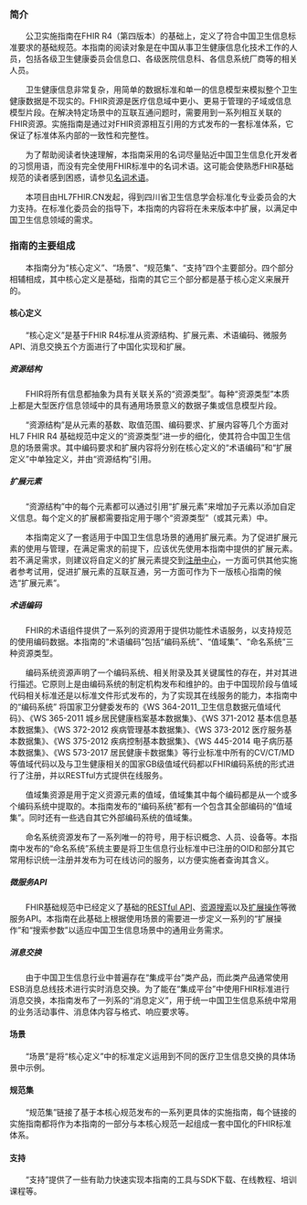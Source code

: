 ### 简介
&emsp;&emsp;公卫实施指南在FHIR R4（第四版本）的基础上，定义了符合中国卫生信息标准要求的基础规范。本指南的阅读对象是在中国从事卫生健康信息化技术工作的人员，包括各级卫生健康委员会信息口、各级医院信息科、各信息系统厂商等的相关人员。

&emsp;&emsp;卫生健康信息非常复杂，用简单的数据标准和单一的信息模型来模拟整个卫生健康数据是不现实的。FHIR资源是医疗信息域中更小、更易于管理的子域或信息模型片段。在解决特定场景中的互联互通问题时，需要用到一系列相互关联的FHIR资源。实施指南是通过对FHIR资源相互引用的方式发布的一套标准体系，它保证了标准体系内部的一致性和完整性。

&emsp;&emsp;为了帮助阅读者快速理解，本指南采用的名词尽量贴近中国卫生信息化开发者的习惯用语，而没有完全使用FHIR标准中的名词术语。这可能会使熟悉FHIR基础规范的读者感到困惑，请参见[名词术语](term.md)。

&emsp;&emsp;本项目由HL7FHIR.CN发起，得到四川省卫生信息学会标准化专业委员会的大力支持。在标准化委员会的指导下，本指南的内容将在未来版本中扩展，以满足中国卫生信息领域的需求。

### 指南的主要组成
&emsp;&emsp;本指南分为“核心定义”、“场景”、“规范集”、“支持”四个主要部分。四个部分相辅相成，其中核心定义是基础，指南的其它三个部分都是基于核心定义来展开的。

#### 核心定义
&emsp;&emsp;“核心定义”是基于FHIR R4标准从资源结构、扩展元素、术语编码、微服务API、消息交换五个方面进行了中国化实现和扩展。

##### 资源结构

&emsp;&emsp;FHIR将所有信息都抽象为具有关联关系的“资源类型”。每种“资源类型”本质上都是大型医疗信息领域中的具有通用场景意义的数据子集或信息模型片段。

&emsp;&emsp;“资源结构”是从元素的基数、取值范围、编码要求、扩展内容等几个方面对HL7 FHIR R4 基础规范中定义的“资源类型”进一步的细化，使其符合中国卫生信息的场景需求。其中编码要求和扩展内容将分别在核心定义的“术语编码”和“扩展定义”中单独定义，并由“资源结构”引用。

##### 扩展元素

&emsp;&emsp;“资源结构”中的每个元素都可以通过引用“扩展元素”来增加子元素以添加自定义信息。每个定义的扩展都需要指定用于哪个“资源类型”（或其元素）中。

&emsp;&emsp;本指南定义了一套适用于中国卫生信息场景的通用扩展元素。为了促进扩展元素的使用与管理，在满足需求的前提下，应该优先使用本指南中提供的扩展元素。若不满足需求，则建议将自定义的扩展元素提交到[注册中心](http://fhir.perss)，一方面可供其他实施者参考试用，促进扩展元素的互联互通，另一方面可作为下一版核心指南的候选“扩展元素”。
##### 术语编码
&emsp;&emsp;FHIR的术语组件提供了一系列的资源用于提供功能性术语服务，以支持规范的使用编码数据。本指南的“术语编码”包括“编码系统”、“值域集”、“命名系统”三种资源类型。

&emsp;&emsp;编码系统资源声明了一个编码系统、相关附录及其关键属性的存在，并对其进行描述。它原则上是由编码系统的制定机构发布和维护的。由于中国现阶段与值域代码相关标准还是以标准文件形式发布的，为了实现其在线服务的能力，本指南中的“编码系统”
将国家卫分健委发布的《WS 364-2011_卫生信息数据元值域代码》、《WS 365-2011 城乡居民健康档案基本数据集》、《WS 371-2012 基本信息基本数据集》、《WS 372-2012 疾病管理基本数据集》、《WS 373-2012 医疗服务基本数据集》、《WS 375-2012 疾病控制基本数据集》、《WS 445-2014 电子病历基本数据集》、《WS 573-2017 居民健康卡数据集》等行业标准中所有的CV/CT/MD等值域代码以及与卫生健康相关的国家GB级值域代码都以FHIR编码系统的形式进行了注册，并以RESTful方式提供在线服务。

&emsp;&emsp;值域集资源是用于定义资源元素的值域，值域集其中每个编码都是从一个或多个编码系统中提取的。本指南发布的“编码系统”都有一个包含其全部编码的“值域集”。同时还有一些选自其它外部编码系统的值域集。

&emsp;&emsp;命名系统资源发布了一系列唯一的符号，用于标识概念、人员、设备等。本指南中发布的“命名系统”系统主要是将卫生信息行业标准中已注册的OID和部分其它常用标识统一注册并发布为可在线访问的服务，以方便实施者查询其含义。

##### 微服务API
&emsp;&emsp;FHIR基础规范中已经定义了基础的[RESTful API](https://www.hl7fhir.cn/R4/http.html)、[资源搜索](https://www.hl7fhir.cn/R4/search.html)以及[扩展操作](https://www.hl7fhir.cn/R4/operations.html)等微服务API。本指南在此基础上根据使用场景的需要进一步定义一系列的“扩展操作”和“搜索参数”以适应中国卫生信息场景中的通用业务需求。

##### 消息交换
&emsp;&emsp;由于中国卫生信息行业中普遍存在“集成平台”类产品，而此类产品通常使用ESB消息总线技术进行实时消息交换。为了能在“集成平台”中使用FHIR标准进行消息交换，本指南发布了一列系的“消息定义”，用于统一中国卫生信息系统中常用的业务活动事件、消息体内容与格式、响应要求等。


#### 场景
&emsp;&emsp;“场景”是将“核心定义”中的标准定义运用到不同的医疗卫生信息交换的具体场景中示例。

#### 规范集
&emsp;&emsp;“规范集”链接了基于本核心规范发布的一系列更具体的实施指南，每个链接的实施指南都将作为本指南的一部分与本核心规范一起组成一套中国化的FHIR标准体系。

#### 支持
&emsp;&emsp;“支持”提供了一些有助力快速实现本指南的工具与SDK下载、在线教程、培训课程等。

